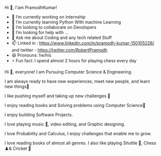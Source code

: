Hi 👋, I'am PramodhKumar!

- 🔭 I’m currently working on Internship
- 🌱 I’m currently learning Python With machine Learning
- 👯 I’m looking to collaborate on Devolopers
- 🤔 I’m looking for help with ...
- 💬 Ask me about Coding and any tech related Stuff
- 📫 Linked in : https://www.linkedin.com/in/pramodh-kumar-150105228/ and twitter - https://twitter.com/RobertPramodh
- 😄 Pronouns: he/his
- ⚡ Fun fact: I spend almost 2 hours for playing chess every day 


Hi 👋, everyone!
I am Pursuing Computer Science & Engineering.

I am always ready to have new experiences, meet new people, and learn new things🤝

I like pushing myself and taking up new challenges 🚀

I enjoy reading books and Solving problems using Computer Science💭

I enjoy building Software Projects.

I love playing music 🎵, video editing, and Graphic designing.

I love Probability and Calculus, I enjoy challenges that enable me to grow.

I love reading books of almost all genres.  I also like playing Shuttle 🏸, Chess ♟️& Cricket 🏏
